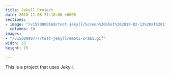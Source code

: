 ```yaml
---
title: Jekyll Project
date: 2018-11-08 21:18:00 +0000
sections:
- image: "/v1550089169/test-jekyll/Screen%20Shot%202019-02-13%20at%2011.58.40%20AM.png"
  columns: 10
images:
- "/v1550090777/test-jekyll/emoti-crab1.gif"
width: 33
height: 15

---
```

This is a project that uses Jekyll.